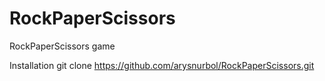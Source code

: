 # RockPaperScissors
RockPaperScissors game


Installation 
git clone https://github.com/arysnurbol/RockPaperScissors.git
